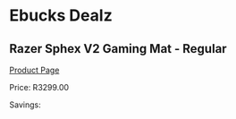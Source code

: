 
# Ebucks Dealz
## Razer Sphex V2 Gaming Mat - Regular
[Product Page](https://www.ebucks.com/web/shop/productSelected.do?prodId=1199877612&catId=365757697)

Price: R3299.00

Savings: 


	